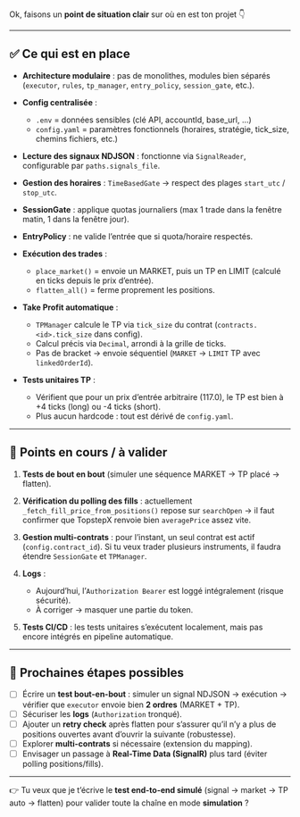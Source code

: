 Ok, faisons un **point de situation clair** sur où en est ton projet 👇

---

## ✅ Ce qui est en place

- **Architecture modulaire** : pas de monolithes, modules bien séparés (`executor`, `rules`, `tp_manager`, `entry_policy`, `session_gate`, etc.).
- **Config centralisée** :

  - `.env` = données sensibles (clé API, accountId, base_url, …)
  - `config.yaml` = paramètres fonctionnels (horaires, stratégie, tick_size, chemins fichiers, etc.)

- **Lecture des signaux NDJSON** : fonctionne via `SignalReader`, configurable par `paths.signals_file`.
- **Gestion des horaires** : `TimeBasedGate` → respect des plages `start_utc` / `stop_utc`.
- **SessionGate** : applique quotas journaliers (max 1 trade dans la fenêtre matin, 1 dans la fenêtre jour).
- **EntryPolicy** : ne valide l’entrée que si quota/horaire respectés.
- **Exécution des trades** :

  - `place_market()` = envoie un MARKET, puis un TP en LIMIT (calculé en ticks depuis le prix d’entrée).
  - `flatten_all()` = ferme proprement les positions.

- **Take Profit automatique** :

  - `TPManager` calcule le TP via `tick_size` du contrat (`contracts.<id>.tick_size` dans config).
  - Calcul précis via `Decimal`, arrondi à la grille de ticks.
  - Pas de bracket → envoie séquentiel (`MARKET` → `LIMIT` TP avec `linkedOrderId`).

- **Tests unitaires TP** :

  - Vérifient que pour un prix d’entrée arbitraire (117.0), le TP est bien à +4 ticks (long) ou -4 ticks (short).
  - Plus aucun hardcode : tout est dérivé de `config.yaml`.

---

## 🚧 Points en cours / à valider

1. **Tests de bout en bout** (simuler une séquence MARKET → TP placé → flatten).
2. **Vérification du polling des fills** : actuellement `_fetch_fill_price_from_positions()` repose sur `searchOpen` → il faut confirmer que TopstepX renvoie bien `averagePrice` assez vite.
3. **Gestion multi-contrats** : pour l’instant, un seul contrat est actif (`config.contract_id`). Si tu veux trader plusieurs instruments, il faudra étendre `SessionGate` et `TPManager`.
4. **Logs** :

   - Aujourd’hui, l’`Authorization Bearer` est loggé intégralement (risque sécurité).
   - À corriger → masquer une partie du token.

5. **Tests CI/CD** : les tests unitaires s’exécutent localement, mais pas encore intégrés en pipeline automatique.

---

## 🚀 Prochaines étapes possibles

- [ ] Écrire un **test bout-en-bout** : simuler un signal NDJSON → exécution → vérifier que `executor` envoie bien **2 ordres** (MARKET + TP).
- [ ] Sécuriser les **logs** (`Authorization` tronqué).
- [ ] Ajouter un **retry check** après flatten pour s’assurer qu’il n’y a plus de positions ouvertes avant d’ouvrir la suivante (robustesse).
- [ ] Explorer **multi-contrats** si nécessaire (extension du mapping).
- [ ] Envisager un passage à **Real-Time Data (SignalR)** plus tard (éviter polling positions/fills).

---

👉 Tu veux que je t’écrive le **test end-to-end simulé** (signal → market → TP auto → flatten) pour valider toute la chaîne en mode **simulation** ?

